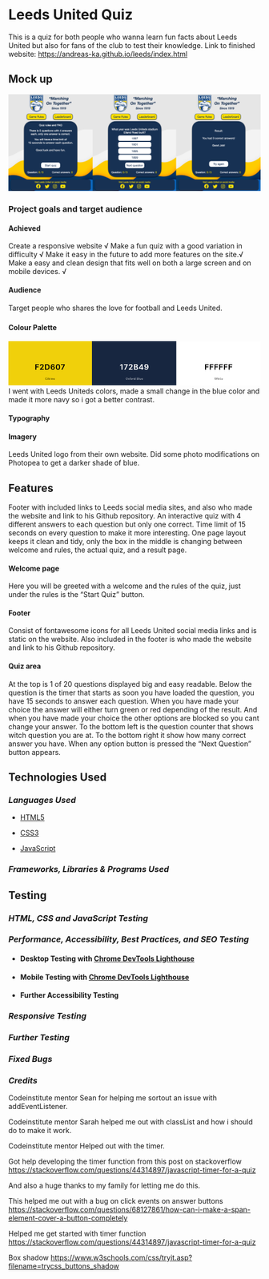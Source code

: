 # Leeds United Quiz #

This is a quiz for both people who wanna learn fun facts about Leeds United but also for fans of the club to test their knowledge.
Link to finished website: https://andreas-ka.github.io/leeds/index.html


## Mock up ##

![title](/assets/images/mockup-quiz.png)

### Project goals and target audience
#### Achieved
Create a responsive website √
Make a fun quiz with a good variation in difficulty √
Make it easy in the future to add more features on the site.√
Make a easy and clean design that fits well on both a large screen and on mobile devices. √

#### Audience
Target people who shares the love for football and Leeds United.



### 
    
#### Colour Palette
![title](/assets/images/color-palette.png)
I went with Leeds Uniteds colors, made a small change in the blue color and made it more navy so i got a better contrast.
       

#### Typography

        
#### Imagery
Leeds United logo from their own website.
Did some photo modifications on Photopea to get a darker shade of blue.

   
## Features
Footer with included links to Leeds social media sites, and also who made the website and link to his Github repository.
An interactive quiz with 4 different answers to each question but only one correct.
Time limit of 15 seconds on every question to make it more interesting.
One page layout keeps it clean and tidy, only the box in the middle is changing between welcome and rules, the actual quiz, and a result page.

#### Welcome page
Here you will be greeted with a welcome and the rules of the quiz, just under the rules is the “Start Quiz” button.

#### Footer
Consist of fontawesome icons for all Leeds United social media links and is static on the website.
Also included in the footer is who made the website and link to his Github repository.

#### Quiz area
At the top is 1 of 20 questions displayed big and easy readable.
Below the question is the timer that starts as soon you have loaded the question, you have 15 seconds to answer each question.
When you have made your choice the answer will either turn green or red depending of the result. And when you have made your choice the other options are blocked so you cant change your answer.
To the bottom left is the question counter that shows witch question you are at.
To the bottom right it show how many correct answer you have.
When any option button is pressed the “Next Question” button appears.



 
## __Technologies Used__

### ***Languages Used***

-   [HTML5](https://en.wikipedia.org/wiki/HTML5)

-   [CSS3](https://en.wikipedia.org/wiki/Cascading_Style_Sheets)

-   [JavaScript](https://en.wikipedia.org/wiki/JavaScript)

### ***Frameworks, Libraries & Programs Used***



## __Testing__

### ***HTML, CSS and JavaScript Testing***



### ***Performance, Accessibility, Best Practices, and SEO Testing***

  

- #### Desktop Testing with [Chrome DevTools Lighthouse](https://developers.google.com/web/tools/lighthouse)

  
- #### Mobile Testing with [Chrome DevTools Lighthouse](https://developers.google.com/web/tools/lighthouse)

 

- #### Further Accessibility Testing

  

### ***Responsive Testing***

  

### ***Further Testing***



### ***Fixed Bugs***



### ***Credits***

Codeinstitute mentor Sean for helping me sortout an issue with addEventListener.

Codeinstitute mentor Sarah helped me out with classList and how i should do to make it work.

Codeinstitute mentor Helped out with the timer.

Got help developing the timer function from this post on stackoverflow https://stackoverflow.com/questions/44314897/javascript-timer-for-a-quiz

And also a huge thanks to my family for letting me do this.

This helped me out with a bug on click events on answer buttons https://stackoverflow.com/questions/68127861/how-can-i-make-a-span-element-cover-a-button-completely

Helped me get started with timer function https://stackoverflow.com/questions/44314897/javascript-timer-for-a-quiz

Box shadow https://www.w3schools.com/css/tryit.asp?filename=trycss_buttons_shadow


